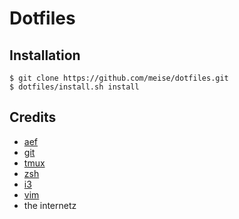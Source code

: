 Dotfiles
========

Installation
------------

    $ git clone https://github.com/meise/dotfiles.git
    $ dotfiles/install.sh install

Credits
-------

* [aef](https://aef.name)
* [git](http://git-scm.com/)
* [tmux](http://tmux.sourceforge.net/)
* [zsh](http://www.zsh.org)
* [i3](http://i3wm.org)
* [vim](http://www.vim.org/)
* the internetz
